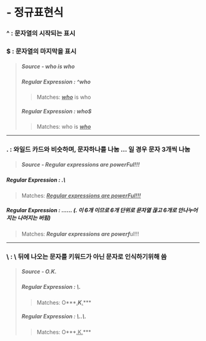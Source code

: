 # - 정규표현식

### 

### ^ : 문자열의 시작되는 표시

### $ : 문자열의 마지막을 표시
  > ##### Source - who is who
  >
  > ##### Regular Expression : ^who
  >
  > > Matches:	<u>***who***</u> is who
  >
  > ##### Regular Expression : who$
  >
  > > Matches:	who is ***<u>who</u>***
------------------------------------------
### . : 와일드 카드와 비슷하며, 문자하나를 나눔 ... 일 경우 문자 3개씩 나눔
> ##### Source - Regular expressions are powerFul!!!

##### Regular Expression : .\
> Matches:	***<u>Regular expressions are powerFul!!!</u>***
##### Regular Expression : ......  (. 이 6개 이므로 6개 단위로 문자열 끊고 6개로 안나누어지는 나머지는 버림)

> Matches:	***Regular expressions are powerf***ul!!!
---------------------------------------------
### \ : \ 뒤에 나오는 문자를 키워드가 아닌 문자로 인식하기위해 씀

> ##### Source - O.K.
>
> ##### Regular Expression : \\.
>
> >Matches:	O***<u>.</u>***K***<u>.</u>***
>
> ##### Regular Expression : \\..\\.
>
> > Matches:	O***<u>.K.</u>***

